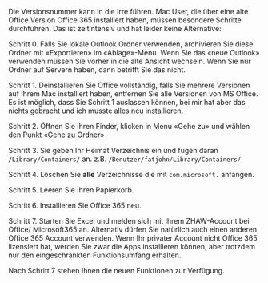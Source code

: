 Die Versionsnummer kann in die Irre führen. Mac User, die über eine alte Office Version Office 365 installiert haben, müssen besondere Schritte durchführen. Das ist zeitintensiv und hat leider keine Alternative: 

Schritt 0.  Falls Sie lokale Outlook Ordner verwenden, archivieren Sie diese Ordner mit «Exportieren» im «Ablage»-Menu.  Wenn Sie das «neue Outlook» verwenden müssen Sie vorher in die alte Ansicht wechseln. Wenn Sie nur Ordner auf Servern haben, dann betrifft Sie das nicht.
 
Schritt 1. Deinstallieren Sie Office vollständig, falls Sie mehrere Versionen auf Ihrem Mac installiert haben, entfernen Sie alle Versionen von MS Office. Es ist möglich,  dass Sie Schritt 1 auslassen können, bei mir hat aber das nichts gebracht und ich musste alles neu installieren.
 
Schritt 2. Öffnen Sie Ihren Finder, klicken in Menu «Gehe zu» und wählen den Punkt «Gehe zu Ordner»
 
Schritt 3. Sie geben Ihr Heimat Verzeichnis ein und fügen daran `/Library/Containers/` an. z.B. `/Benutzer/fatjohn/Library/Containers/`
 
Schritt 4. Löschen Sie **alle** Verzeichnisse die mit `com.microsoft.` anfangen.
 
Schritt 5. Leeren Sie Ihren Papierkorb.
 
Schritt 6.  Installieren Sie Office 365 neu.

Schritt 7. Starten Sie Excel und melden sich mit Ihrem ZHAW-Account bei Office/ Microsoft365 an. Alternativ dürfen Sie natürlich auch einen anderen Office 365 Account verwenden. Wenn Ihr privater Account nicht Office 365 lizensiert hat, werden Sie zwar die Apps installieren können, aber trotzdem nur den eingeschränkten Funktionsumfang erhalten.
 
Nach Schritt 7 stehen Ihnen die neuen Funktionen zur Verfügung. 